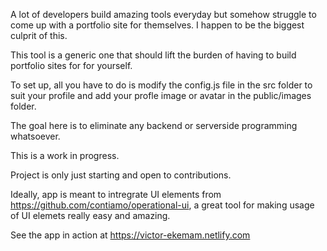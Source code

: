 A lot of developers build amazing tools everyday but somehow struggle to come up with a portfolio site for themselves. I happen to be the biggest culprit of this.

This tool is a generic one that should lift the burden of having to build portfolio sites for for yourself.

To set up, all you have to do is modify the config.js file in the src folder to suit your profile and add your profle image or avatar in the public/images folder.

The goal here is to eliminate any backend or serverside programming whatsoever.

This is a work in progress.

Project is only just starting and open to contributions.

Ideally, app is meant to intregrate UI elements from https://github.com/contiamo/operational-ui, a great tool for making usage of UI elemets really easy and amazing.

See the app in action at https://victor-ekemam.netlify.com
